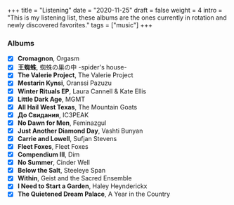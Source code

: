 +++
title = "Listening"
date = "2020-11-25"
draft = false
weight = 4
intro = "This is my listening list, these albums are the ones currently in rotation and newly discovered favorites."
tags = ["music"]
+++

### Albums

<div class="checklist">

- [x] **Cromagnon**, Orgasm
- [x] **王蜘蛛**, 蜘蛛の巣の中 -spider's house-
- [x] **The Valerie Project**, The Valerie Project
- [x] **Mestarin Kynsi**, Oranssi Pazuzu
- [x] **Winter Rituals EP**, Laura Cannell & Kate Ellis
- [x] **Little Dark Age**, MGMT
- [x] **All Hail West Texas**, The Mountain Goats
- [x] **До Свидания**, IC3PEAK
- [x] **No Dawn for Men**, Feminazgul
- [x] **Just Another Diamond Day**, Vashti Bunyan
- [x] **Carrie and Lowell**, Sufjan Stevens
- [x] **Fleet Foxes**, Fleet Foxes
- [x] **Compendium III**, Dim
- [x] **No Summer**, Cinder Well
- [x] **Below the Salt**, Steeleye Span
- [x] **Within**, Geist and the Sacred Ensemble
- [x] **I Need to Start a Garden**, Haley Heynderickx
- [x] **The Quietened Dream Palace**, A Year in the Country

</div>
